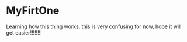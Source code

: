 # MyFirtOne
Learning how this thing works,
this is very confusing for now, hope it will get easier!!!!!!!!
